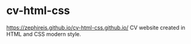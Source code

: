# cv-html-css
https://zephireis.github.io/cv-html-css.github.io/
CV website created in HTML and CSS modern style.
